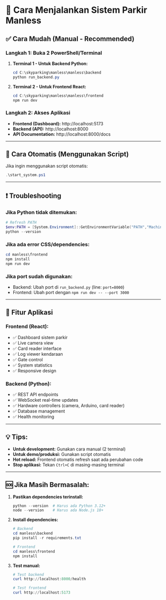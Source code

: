 # 🚀 Cara Menjalankan Sistem Parkir Manless

## ✅ **Cara Mudah (Manual - Recommended)**

### **Langkah 1: Buka 2 PowerShell/Terminal**

1. **Terminal 1 - Untuk Backend Python:**
   ```powershell
   cd C:\skyparking\manless\manless\backend
   python run_backend.py
   ```

2. **Terminal 2 - Untuk Frontend React:**
   ```powershell
   cd C:\skyparking\manless\manless\frontend  
   npm run dev
   ```

### **Langkah 2: Akses Aplikasi**
- **Frontend (Dashboard):** http://localhost:5173
- **Backend (API):** http://localhost:8000
- **API Documentation:** http://localhost:8000/docs

---

## 🔧 **Cara Otomatis (Menggunakan Script)**

Jika ingin menggunakan script otomatis:
```powershell
.\start_system.ps1
```

---

## ❗ **Troubleshooting**

### **Jika Python tidak ditemukan:**
```powershell
# Refresh PATH
$env:PATH = [System.Environment]::GetEnvironmentVariable("PATH","Machine") + ";" + [System.Environment]::GetEnvironmentVariable("PATH","User")
python --version
```

### **Jika ada error CSS/dependencies:**
```powershell
cd manless\frontend
npm install
npm run dev
```

### **Jika port sudah digunakan:**
- Backend: Ubah port di `run_backend.py` (line: `port=8000`)
- Frontend: Ubah port dengan `npm run dev -- --port 3000`

---

## 📱 **Fitur Aplikasi**

### **Frontend (React):**
- ✅ Dashboard sistem parkir
- ✅ Live camera view
- ✅ Card reader interface  
- ✅ Log viewer kendaraan
- ✅ Gate control
- ✅ System statistics
- ✅ Responsive design

### **Backend (Python):**
- ✅ REST API endpoints
- ✅ WebSocket real-time updates
- ✅ Hardware controllers (camera, Arduino, card reader)
- ✅ Database management
- ✅ Health monitoring

---

## 💡 **Tips:**
- **Untuk development:** Gunakan cara manual (2 terminal)
- **Untuk demo/produksi:** Gunakan script otomatis
- **Hot reload:** Frontend otomatis refresh saat ada perubahan code
- **Stop aplikasi:** Tekan `Ctrl+C` di masing-masing terminal

---

## 🆘 **Jika Masih Bermasalah:**

1. **Pastikan dependencies terinstall:**
   ```powershell
   python --version  # Harus ada Python 3.12+
   node --version    # Harus ada Node.js 18+
   ```

2. **Install dependencies:**
   ```powershell
   # Backend
   cd manless\backend
   pip install -r requirements.txt
   
   # Frontend  
   cd manless\frontend
   npm install
   ```

3. **Test manual:**
   ```powershell
   # Test backend
   curl http://localhost:8000/health
   
   # Test frontend
   curl http://localhost:5173
   ``` 